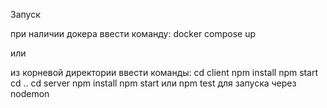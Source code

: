 Запуск

при наличии докера ввести команду:
docker compose up

или

из корневой директории ввести команды:
cd client
npm install
npm start
cd ..
cd server
npm install
npm start или npm test для запуска через nodemon
